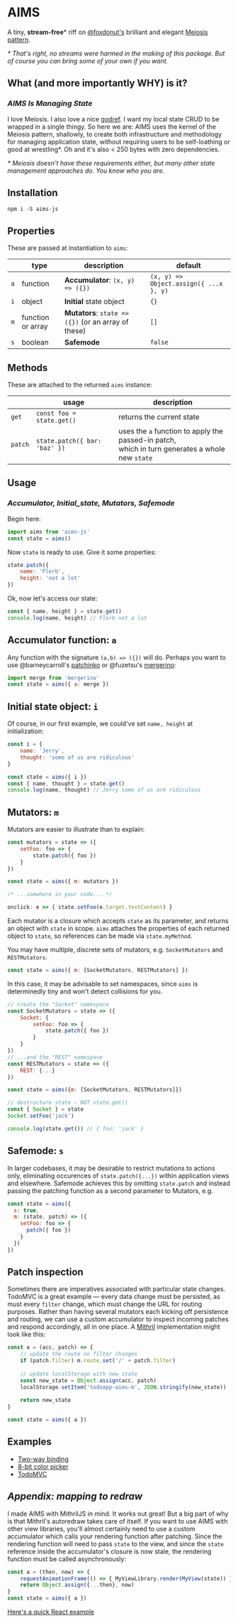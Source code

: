 # AIMS
A tiny, **stream-free*** riff on [@foxdonut's](https://github.com/foxdonut) 
brilliant and elegant [Meiosis pattern](https://meiosis.js.org).  
  
_* That's right, no streams were harmed in the making of this package. 
But of course you can bring some of your own if you want._ 

## What (and more importantly WHY) is it?  
### _AIMS Is Managing State_  
I love Meiosis. I also love a nice [godref](https://www.urbandictionary.com/define.php?term=godref).
I want my local state CRUD to be wrapped in a single thingy. So here we 
are: AIMS uses the kernel of the Meiosis pattern, shallowly, to create 
both infrastructure and methodology for managing application state, 
without requiring users to be self-loathing or good at wrestling*. Oh and 
it's also < 250 bytes with zero dependencies.  
  
_* Meiosis doesn't have these requirements either, but many other state 
management approaches do. You know who you are._

## Installation
`npm i -S aims-js`

## Properties
These are passed at instantiation to `aims`:

|      | type                | description                                          | default         |
|------|---------------------|------------------------------------------------------|-----------------|
| `a`  | function            | **Accumulator**: `(x, y) => ({})`                    | `(x, y) => Object.assign({ ...x }, y)` |
| `i`  | object              | **Initial** state object                             | `{}`            |
| `m`  | function or array   | **Mutators**: `state => ({})` (or an array of these) | `[]`            |
| `s`  | boolean             | **Safemode**                                         | `false`         |

## Methods
These are attached to the returned `aims` instance:

|        | usage                                             | description                                 |
|--------|---------------------------------------------------|------------------------------------------|
| `get`  | `const foo = state.get()`                         | returns the current state |
| `patch`| `state.patch({ bar: 'baz' })`                     | uses the `a` function to apply the passed-in patch,<br>which in turn generates a whole new `state` |

## Usage
### _Accumulator, Initial_state, Mutators, Safemode_ 

Begin here:

```js
import aims from 'aims-js'
const state = aims()
```

Now `state` is ready to use. Give it some properties:

```js
state.patch({ 
    name: 'Flerb', 
    height: 'not a lot' 
})
```

Ok, now let's access our state:

```js
const { name, height } = state.get()
console.log(name, height) // Flerb not a lot
```

## Accumulator function: `a`
Any function with the signature `(a,b) => ({})` will do. Perhaps you want to 
use @barneycarroll's [patchinko](https://github.com/barneycarroll/patchinko) or 
@fuzetsu's [mergerino](https://github.com/fuzetsu/mergerino):

```js
import merge from 'mergerino'
const state = aims({ a: merge })
```

## Initial state object: `i`

Of course, in our first example, we could've set `name, height` at initialization:

```js
const i = {
    name: 'Jerry',
    thought: 'some of us are ridiculous'
}

const state = aims({ i })
const { name, thought } = state.get()
console.log(name, thought) // Jerry some of us are ridiculous
```

## Mutators: `m`

Mutators are easier to illustrate than to explain: 

```js
const mutators = state => ({
    setFoo: foo => {
        state.patch({ foo })
    }
})

const state = aims({ m: mutators })

/* ...somwhere in your code... */

onclick: e => { state.setFoo(e.target.textContent) }
```
Each mutator is a closure which accepts `state` as its parameter,
and returns an object with `state` in scope. `aims` attaches the
properties of each returned object to `state`, so references can
be made via `state.myMethod`.

You may have multiple, discrete sets of mutators, e.g.
`SocketMutators` and `RESTMutators`.  
```js
const state = aims({ m: [SocketMutators, RESTMutators] })
```
In this case, it may be advisable to set namespaces, since `aims` is
determinedly tiny and won't detect collisions for you.
```js
// create the "Socket" namespace
const SocketMutators = state => ({
    Socket: {
        setFoo: foo => {
            state.patch({ foo })
        }
    }
})
// ...and the "REST" namespace 
const RESTMutators = state => ({
    REST: {...}
})

const state = aims({m: [SocketMutators, RESTMutators]})

// destructure state — NOT state.get() 
const { Socket } = state
Socket.setFoo('jack')

console.log(state.get()) // { foo: 'jack' }
```

## Safemode: `s`

In larger codebases, it may be desirable to restrict mutations to actions 
only, eliminating occurences of `state.patch({...})` within application 
views and elsewhere. Safemode achieves this by omitting `state.patch` and 
instead passing the patching function as a second parameter to Mutators, e.g.

```js
const state = aims({
  s: true,
  m: (state, patch) => ({
    setFoo: foo => {
      patch({ foo })
    }
  })
})
```


## Patch inspection

Sometimes there are imperatives associated with particular state changes. 
TodoMVC is a great example — every data change must be persisted, as must 
every `filter` change, which must change the URL for routing purposes. 
Rather than having several mutators each kicking off persistence and 
routing, we can use a custom accumulator to inspect incoming patches and 
respond accordingly, all in one place. A [Mithril](https://mithril.js.org) 
implementation might look like this: 

```js
const a = (acc, patch) => {
    // update the route on filter changes  
    if (patch.filter) m.route.set('/' + patch.filter)
    
    // update localStorage with new state
    const new_state = Object.assign(acc, patch)
    localStorage.setItem('todoapp-aims-m', JSON.stringify(new_state))
    
    return new_state
}

const state = aims({ a })
```

## Examples
- [Two-way binding](https://tinyurl.com/aims-two-way-bindings)
- [8-bit color picker](https://tinyurl.com/aims-8bit-color-picker)
- [TodoMVC](https://tinyurl.com/aims-m-todos)

## _Appendix: mapping to redraw_
I made AIMS with MithrilJS in mind. It works out great! But a big part 
of why is that Mithril's autoredraw takes care of itself. If you want 
to use AIMS with other view libraries, you'll almost certainly need to 
use a custom accumulator which calls your rendering function after 
patching. Since the rendering function will need to pass `state` to the 
view, and since the `state` reference inside the accumulator's closure
is now stale, the rendering function must be called asynchronously:
```js
const a = (then, now) => {
    requestAnimationFrame(() => { MyViewLibrary.render(MyView(state)) })
    return Object.assign({...then}, now)
}
const state = aims({ a })
```
[Here's a quick React example](https://tinyurl.com/aims-quick-react)
